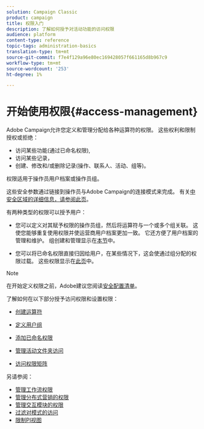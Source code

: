 ```yaml
---
solution: Campaign Classic
product: campaign
title: 权限入门
description: 了解如何授予对活动功能的访问权限
audience: platform
content-type: reference
topic-tags: administration-basics
translation-type: tm+mt
source-git-commit: f7e4f129a96e80ec169428057f661165d8b967c9
workflow-type: tm+mt
source-wordcount: '253'
ht-degree: 1%

---
```



# 开始使用权限{#access-management}

Adobe Campaign允许您定义和管理分配给各种运算符的权限。 这些权利和限制授权或拒绝：

* 访问某些功能(通过已命名权限),
* 访问某些记录，
* 创建、修改和/或删除记录(操作、联系人、活动、组等)。

权限适用于操作员用户档案或操作员组。

这些安全参数通过链接到操作员与Adobe Campaign的连接模式来完成。 有关[中安全区域的详细信息，请参阅此页](../../installation/using/configuring-campaign-server.md#defining-security-zones)。

有两种类型的权限可以授予用户：

* 您可以定义对其赋予权限的操作员组，然后将运算符与一个或多个组关联。 这使您能够重复使用权限并使运营商用户档案更加一致。 它还方便了用户档案的管理和维护。 组创建和管理显示在[本节](access-management-groups.md)中。

* 您可以将已命名权限直接归因给用户，在某些情况下，这会使通过组分配的权限过载。 这些权限显示在[此页](access-management-named-rights.md)中。

>[!NOTE]
>
>在开始定义权限之前，Adobe建议您阅读[安全配置清单](https://helpx.adobe.com/cn/campaign/kb/acc-security.html)。

了解如何在以下部分授予访问权限和设置权限：

* [创建运算符](access-management-operators.md)

* [定义用户组](access-management-groups.md)

* [添加已命名权限](access-management-named-rights.md)

* [管理活动文件夹访问](access-management-folders.md)

* [访问权限矩阵](access-management-named-rights.md#access-rights-matrix)


另请参阅：

* [管理工作流权限](../../workflow/using/managing-rights.md)
* [管理分布式营销的权限](../../campaign/using/about-distributed-marketing.md#operators-and-entities)
* [管理交互模块的权限](../../interaction/using/operator-profiles.md)
* [过滤对模式的访问](../../configuration/using/filtering-schemas.md)
* [限制PI视图](../../configuration/using/restricting-pii-view.md)

